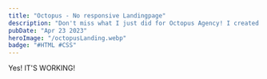 ```yaml
---
title: "Octopus - No responsive Landingpage"
description: "Don't miss what I just did for Octopus Agency! I created an impressive landing page that explains the importance of SEO for websites. It's a true work of art! Come take a look and discover how they can help you improve the performance of your website."
pubDate: "Apr 23 2023"
heroImage: "/octopusLanding.webp"
badge: "#HTML #CSS"
---
```


Yes! IT'S WORKING!
<!-- Insertar video aquí-->